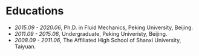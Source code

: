 # Educations
- *2015.09 - 2020.06*, Ph.D. in Fluid Mechanics, Peking University, Beijing.
- *2011.09 - 2015.06*, Undergraduate, Peking Univeristy, Beijing.
- *2008.09 - 2011.06*, The Affiliated High School of Shanxi University, Taiyuan.
